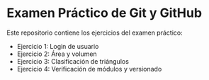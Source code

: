 # Examen Práctico de Git y GitHub

Este repositorio contiene los ejercicios del examen práctico:

- Ejercicio 1: Login de usuario
- Ejercicio 2: Área y volumen
- Ejercicio 3: Clasificación de triángulos
- Ejercicio 4: Verificación de módulos y versionado

